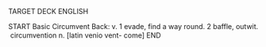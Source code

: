 TARGET DECK
ENGLISH

START
Basic
Circumvent
Back: v. 1 evade, find a way round. 2 baffle, outwit.  circumvention n. [latin venio vent- come]
END
